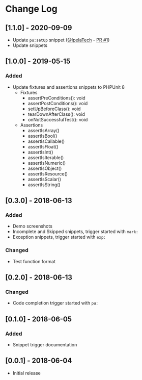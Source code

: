 # Change Log

## [1.1.0] - 2020-09-09

- Update `pu:setUp` snippet ([@IpelaTech](https://github.com/IpelaTech) - [PR #1](https://github.com/onecentlin/phpunit-snippets-vscode/pull/1))
- Update snippets

## [1.0.0] - 2019-05-15
### Added

- Update fixtures and assertions snippets to PHPUnit 8
    - Fixtures
        - assertPreConditions(): void
        - assertPostConditions(): void
        - setUpBeforeClass(): void
        - tearDownAfterClass(): void
        - onNotSuccessfulTest(): void
    - Assertions
        - assertIsArray()
        - assertIsBool()
        - assertIsCallable()
        - assertIsFloat()
        - assertIsInt()
        - assertIsIterable()
        - assertIsNumeric()
        - assertIsObject()
        - assertIsResource()
        - assertIsScalar()
        - assertIsString()

## [0.3.0] - 2018-06-13
### Added
- Demo screenshots
- Incomplete and Skipped snippets, trigger started with `mark:`
- Exception snippets, trigger started with `exp:`  
### Changed
- Test function format

## [0.2.0] - 2018-06-13
### Changed
- Code completion trigger started with `pu:`

## [0.1.0] - 2018-06-05
### Added
- Snippet trigger documentation

## [0.0.1] - 2018-06-04
- Initial release
